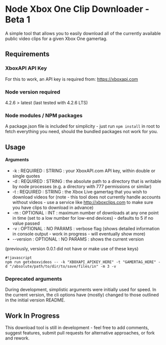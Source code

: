 # Node Xbox One Clip Downloader - Beta 1

A simple tool that allows you to easily download all of the currently available public video clips for a given Xbox One gamertag.

## Requirements

### XboxAPI API Key

For this to work, an API key is required from: https://xboxapi.com

### Node version required

4.2.6 > latest (last tested with 4.2.6 LTS)

### Node modules / NPM packages

A package.json file is included for simplicity - just run `npm install` in root to fetch everything you need, should the bundled packages not work for you.

## Usage

#### Arguments

* -k : REQUIRED : STRING : your XboxAPI.com API key, within double or single quotes
* -d : REQUIRED : STRING : the absolute path to a directory that is writable by node processes (e.g. a directory with 777 permissions or similar)
* -t : REQUIRED : STRING : the Xbox Live gamertag that you wish to download videos for (note - this tool does not currently handle accounts without videos - use a service like http://xboxclips.com to make sure you have clips to download in advance)
* -m : OPTIONAL : INT : maximum number of downloads at any one point in time (set to a low number for low-end devices) - defaults to 5 if no value passed
* -v : OPTIONAL : NO PARAMS : verbose flag (shows detailed information in console output - work in progress - will eventually show more)
* --version : OPTIONAL : NO PARAMS : shows the current version

(previously, version 0.0.1 did not have or make use of these keys)

```
#!javascript
npm run getxboxvideos -- -k "XBOXAPI_APIKEY_HERE" -t "GAMERTAG_HERE" -d "/absolute/path/to/dir/to/save/files/in" -m 3 -v
```

### Deprecated arguments

During development, simplistic arguments were initially used for speed. In the current version, the cli options have (mostly) changed to those outlined in the initial version README.

## Work In Progress

This download tool is still in development - feel free to add comments, suggest features, submit pull requests for alternative approaches, or fork and rework.
